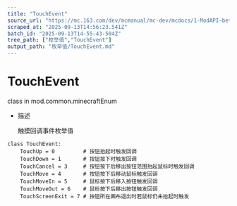 ```yaml
---
title: "TouchEvent"
source_url: "https://mc.163.com/dev/mcmanual/mc-dev/mcdocs/1-ModAPI-beta/%E6%9E%9A%E4%B8%BE%E5%80%BC/TouchEvent.html"
scraped_at: "2025-09-13T14:56:23.541Z"
batch_id: "2025-09-13T14-55-43-504Z"
tree_path: ["枚举值","TouchEvent"]
output_path: "枚举值/TouchEvent.md"
---
```


#  TouchEvent

class in mod.common.minecraftEnum

*   描述
    
    触摸回调事件枚举值
    

```
class TouchEvent:
	TouchUp = 0  		# 按钮抬起时触发回调
	TouchDown = 1  		# 按钮按下时触发回调
	TouchCancel = 3  	# 按钮按下后移出按钮范围抬起鼠标时触发回调
	TouchMove = 4  		# 按钮按下后移动鼠标触发回调
	TouchMoveIn = 5  	# 鼠标按下后移入按钮触发回调
	TouchMoveOut = 6  	# 鼠标按下后移出按钮触发回调
	TouchScreenExit = 7 # 按钮所在画布退出时若鼠标仍未抬起时触发


```